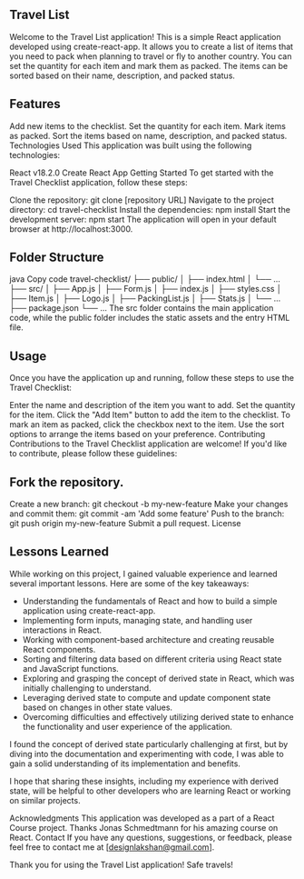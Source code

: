 ## Travel List
Welcome to the Travel List application! This is a simple React application developed using create-react-app. It allows you to create a list of items that you need to pack when planning to travel or fly to another country. You can set the quantity for each item and mark them as packed. The items can be sorted based on their name, description, and packed status.

## Features
Add new items to the checklist.
Set the quantity for each item.
Mark items as packed.
Sort the items based on name, description, and packed status.
Technologies Used
This application was built using the following technologies:

React v18.2.0
Create React App
Getting Started
To get started with the Travel Checklist application, follow these steps:

Clone the repository: git clone [repository URL]
Navigate to the project directory: cd travel-checklist
Install the dependencies: npm install
Start the development server: npm start
The application will open in your default browser at http://localhost:3000.

## Folder Structure
java
Copy code
travel-checklist/
  ├── public/
  │   ├── index.html
  │   └── ...
  ├── src/
  │   ├── App.js
  │   ├── Form.js
  │   ├── index.js
  │   ├── styles.css
  │   ├── Item.js
  │   ├── Logo.js
  │   ├── PackingList.js
  │   ├── Stats.js
  │   └── ...
  ├── package.json
  └── ...
The src folder contains the main application code, while the public folder includes the static assets and the entry HTML file.

## Usage
Once you have the application up and running, follow these steps to use the Travel Checklist:

Enter the name and description of the item you want to add.
Set the quantity for the item.
Click the "Add Item" button to add the item to the checklist.
To mark an item as packed, click the checkbox next to the item.
Use the sort options to arrange the items based on your preference.
Contributing
Contributions to the Travel Checklist application are welcome! If you'd like to contribute, please follow these guidelines:

## Fork the repository.
Create a new branch: git checkout -b my-new-feature
Make your changes and commit them: git commit -am 'Add some feature'
Push to the branch: git push origin my-new-feature
Submit a pull request.
License

## Lessons Learned

While working on this project, I gained valuable experience and learned several important lessons. Here are some of the key takeaways:

- Understanding the fundamentals of React and how to build a simple application using create-react-app.
- Implementing form inputs, managing state, and handling user interactions in React.
- Working with component-based architecture and creating reusable React components.
- Sorting and filtering data based on different criteria using React state and JavaScript functions.
- Exploring and grasping the concept of derived state in React, which was initially challenging to understand.
- Leveraging derived state to compute and update component state based on changes in other state values.
- Overcoming difficulties and effectively utilizing derived state to enhance the functionality and user experience of the application.

I found the concept of derived state particularly challenging at first, but by diving into the documentation and experimenting with code, I was able to gain a solid understanding of its implementation and benefits.

I hope that sharing these insights, including my experience with derived state, will be helpful to other developers who are learning React or working on similar projects.


Acknowledgments
This application was developed as a part of a React Course project.
Thanks Jonas Schmedtmann for his amazing course on React.
Contact
If you have any questions, suggestions, or feedback, please feel free to contact me at [designlakshan@gmail.com].

Thank you for using the Travel List application! Safe travels!